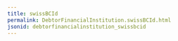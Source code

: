 ```yaml
---
title: swissBCId
permalink: DebtorFinancialInstitution.swissBCId.html
jsonid: debtorfinancialinstitution_swissbcid
---
```

